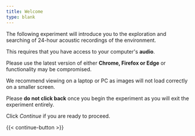 ```yaml
---
title: Welcome
type: blank
---
```


The following experiment will introduce you to the exploration and searching of 24-hour acoustic recordings of the environment. 

This requires that you have access to your computer's **audio**.

Please use the latest version of either **Chrome, Firefox or Edge** or functionality may be compromised. 

We recommend viewing on a laptop or PC as images will not load correctly on a smaller screen.

Please **do not click back** once you begin the experiment as you will exit the experiment entirely. 

Click _Continue_ if you are ready to proceed.

{{< continue-button >}}
